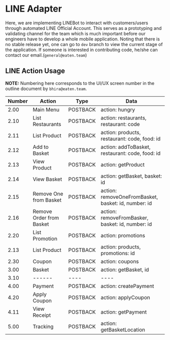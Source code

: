 # LINE Adapter
Here, we are implementing LINEBot to interact with customers/users through automated LINE Official Account. This serves as a prototyping and validating channel for the team which is much important before our engineers have to develop a whole mobile application. Noting that there is no stable release yet, one can go to `dev` branch to view the current stage of the application. If someone is interested in contributing code, he/she can contact our email.(`general@eaten.team`)

## LINE Action Usage

**NOTE:** Numbering here corresponds to the UI/UX screen number in the outline document by `bhira@eaten.team`.

| Number | Action | Type | Data |
| ------ | ------ | ---- | ---- |
| 2.00 | Main Menu | POSTBACK | action: hungry |
| 2.10 | List Restaurants | POSTBACK | action: restaurants, restaurant: code |
| 2.11 | List Product | POSTBACK | action: products, restaurant: code, food: id |
| 2.12 | Add to Basket | POSTBACK | action: addToBasket, restaurant: code, food: id |
| 2.13 | View Product | POSTBACK | action: getProduct | Product, restaurant: code, food: id |
| 2.14 | View Basket | POSTBACK | action: getBasket, basket: id |
| 2.15 | Remove One from Basket | POSTBACK | action: removeOneFromBasket, basket: id, number: id |
| 2.16 | Remove Order from Basket | POSTBACK | action: removeFromBasker, basket: id, number: id |
| 2.20 | List Promotion | POSTBACK | action: promotions |
| 2.13 | List Product | POSTBACK | action: products, promotions: id |
| 2.30 | Coupon | POSTBACK | action: coupons |
| 3.00 | Basket | POSTBACK | action: getBasket, id |
| 3.10 | ------ | ---- | ---- |
| 4.00 | Payment | POSTBACK | action: createPayment |
| 4.20 | Apply Coupon | POSTBACK | action: applyCoupon |
| 4.11 | View Receipt | POSTBACK | action: getPayment |
| 5.00 | Tracking | POSTBACK | action: getBasketLocation |
